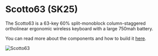 # Scotto63 (SK25)

The Scotto63 is a 63-key 60% split-monoblock column-staggered ortholinear ergonomic wireless keyboard with a large 750mah battery.

You can read more about the components and how to build it [here](https://scottokeebs.com/blogs/keyboards/scotto63-handwired-keyboard).

![Scotto63](https://github.com/joe-scotto/scottokeebs/assets/8194147/6e07d0cc-7dca-4ed3-9f37-d97cccb5f0ff)
